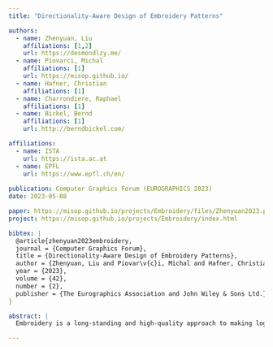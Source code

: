 ```yaml
---
title: "Directionality-Aware Design of Embroidery Patterns"

authors:
  - name: Zhenyuan, Liu
    affiliations: [1,2]
    url: https://desmondlzy.me/
  - name: Piovarci, Michal
    affiliations: [1]
	url: https://misop.github.io/
  - name: Hafner, Christian
    affiliations: [1]
  - name: Charrondiere, Raphael
    affiliations: [1]
  - name: Bickel, Bernd
    affiliations: [1]
    url: http://berndbickel.com/

affiliations:
  - name: ISTA
    url: https://ista.ac.at
  - name: EPFL
    url: https://www.epfl.ch/en/
	
publication: Computer Graphics Forum (EUROGRAPHICS 2023)
date: 2023-05-08

paper: https://misop.github.io/projects/Embroidery/files/Zhenyuan2023.pdf
project: https://misop.github.io/projects/Embroidery/index.html

bibtex: |
  @article{zhenyuan2023embroidery,
  journal = {Computer Graphics Forum},
  title = {Directionality-Aware Design of Embroidery Patterns},
  author = {Zhenyuan, Liu and Piovar\v{c}i, Michal and Hafner, Christian and Charrondi\`{e}re, Rapha\"{e}l and Bickel, Bernd},
  year = {2023},
  volume = {42},
  number = {2},
  publisher = {The Eurographics Association and John Wiley & Sons Ltd.},
}

abstract: |
  Embroidery is a long-standing and high-quality approach to making logos and images on textiles. Nowadays, it can also be performed via automated machines that weave threads with high spatial accuracy. A characteristic feature of the appearance of the threads is a high degree of anisotropy. The anisotropic behavior is caused by depositing thin but long strings of thread. As a result, the stitched patterns convey both color and direction. Artists leverage this anisotropic behavior to enhance pure color images with textures, illusions of motion, or depth cues. However, designing colorful embroidery patterns with prescribed directionality is a challenging task, one usually requiring an expert designer. In this work, we propose an interactive algorithm that generates machine-fabricable embroidery patterns from multi-chromatic images equipped with user-specified directionality fields. We cast the problem of finding a stitching pattern into vector theory. To find a suitable stitching pattern, we extract sources and sinks from the divergence field of the vector field extracted from the input and use them to trace streamlines. We further optimize the streamlines to guarantee a smooth and connected stitching pattern. The generated patterns approximate the color distribution constrained by the directionality field. To allow for further artistic control, the trade-off between color match and directionality match can be interactively explored via an intuitive slider. We showcase our approach by fabricating several embroidery paths. 

---
```

